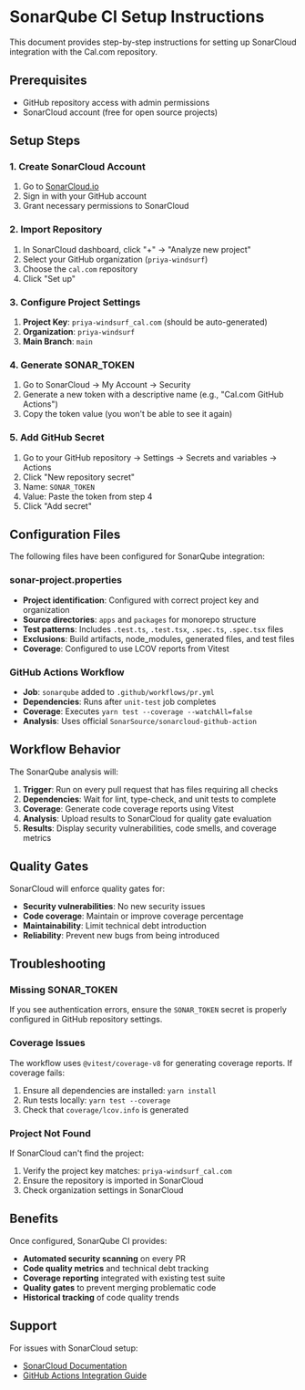 # SonarQube CI Setup Instructions

This document provides step-by-step instructions for setting up SonarCloud integration with the Cal.com repository.

## Prerequisites

- GitHub repository access with admin permissions
- SonarCloud account (free for open source projects)

## Setup Steps

### 1. Create SonarCloud Account

1. Go to [SonarCloud.io](https://sonarcloud.io)
2. Sign in with your GitHub account
3. Grant necessary permissions to SonarCloud

### 2. Import Repository

1. In SonarCloud dashboard, click "+" → "Analyze new project"
2. Select your GitHub organization (`priya-windsurf`)
3. Choose the `cal.com` repository
4. Click "Set up"

### 3. Configure Project Settings

1. **Project Key**: `priya-windsurf_cal.com` (should be auto-generated)
2. **Organization**: `priya-windsurf`
3. **Main Branch**: `main`

### 4. Generate SONAR_TOKEN

1. Go to SonarCloud → My Account → Security
2. Generate a new token with a descriptive name (e.g., "Cal.com GitHub Actions")
3. Copy the token value (you won't be able to see it again)

### 5. Add GitHub Secret

1. Go to your GitHub repository → Settings → Secrets and variables → Actions
2. Click "New repository secret"
3. Name: `SONAR_TOKEN`
4. Value: Paste the token from step 4
5. Click "Add secret"

## Configuration Files

The following files have been configured for SonarQube integration:

### sonar-project.properties
- **Project identification**: Configured with correct project key and organization
- **Source directories**: `apps` and `packages` for monorepo structure
- **Test patterns**: Includes `.test.ts`, `.test.tsx`, `.spec.ts`, `.spec.tsx` files
- **Exclusions**: Build artifacts, node_modules, generated files, and test files
- **Coverage**: Configured to use LCOV reports from Vitest

### GitHub Actions Workflow
- **Job**: `sonarqube` added to `.github/workflows/pr.yml`
- **Dependencies**: Runs after `unit-test` job completes
- **Coverage**: Executes `yarn test --coverage --watchAll=false`
- **Analysis**: Uses official `SonarSource/sonarcloud-github-action`

## Workflow Behavior

The SonarQube analysis will:

1. **Trigger**: Run on every pull request that has files requiring all checks
2. **Dependencies**: Wait for lint, type-check, and unit tests to complete
3. **Coverage**: Generate code coverage reports using Vitest
4. **Analysis**: Upload results to SonarCloud for quality gate evaluation
5. **Results**: Display security vulnerabilities, code smells, and coverage metrics

## Quality Gates

SonarCloud will enforce quality gates for:

- **Security vulnerabilities**: No new security issues
- **Code coverage**: Maintain or improve coverage percentage
- **Maintainability**: Limit technical debt introduction
- **Reliability**: Prevent new bugs from being introduced

## Troubleshooting

### Missing SONAR_TOKEN
If you see authentication errors, ensure the `SONAR_TOKEN` secret is properly configured in GitHub repository settings.

### Coverage Issues
The workflow uses `@vitest/coverage-v8` for generating coverage reports. If coverage fails:
1. Ensure all dependencies are installed: `yarn install`
2. Run tests locally: `yarn test --coverage`
3. Check that `coverage/lcov.info` is generated

### Project Not Found
If SonarCloud can't find the project:
1. Verify the project key matches: `priya-windsurf_cal.com`
2. Ensure the repository is imported in SonarCloud
3. Check organization settings in SonarCloud

## Benefits

Once configured, SonarQube CI provides:

- **Automated security scanning** on every PR
- **Code quality metrics** and technical debt tracking
- **Coverage reporting** integrated with existing test suite
- **Quality gates** to prevent merging problematic code
- **Historical tracking** of code quality trends

## Support

For issues with SonarCloud setup:
- [SonarCloud Documentation](https://docs.sonarcloud.io/)
- [GitHub Actions Integration Guide](https://docs.sonarcloud.io/advanced-setup/ci-based-analysis/github-actions-for-sonarcloud/)
